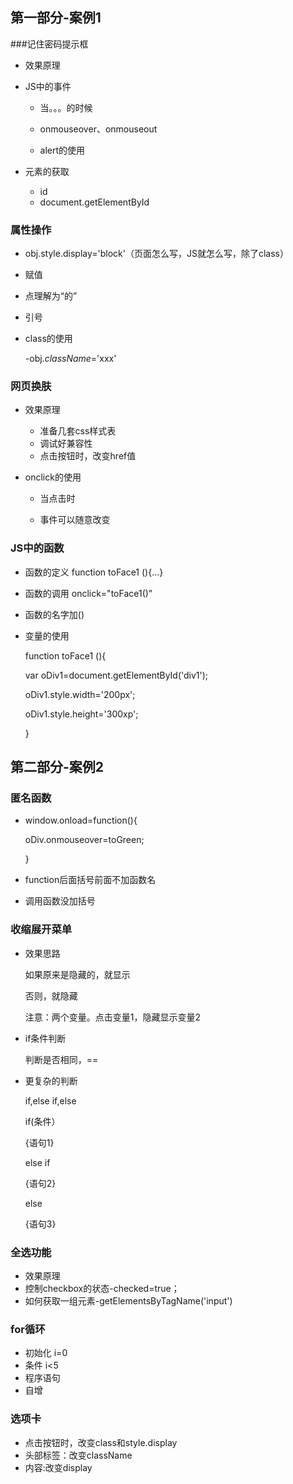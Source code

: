 ## 第一部分-案例1

###记住密码提示框

- 效果原理
- JS中的事件

  - 当。。。的时候

  - onmouseover、onmouseout

  - alert的使用
- 元素的获取
  - id
  - document.getElementById  
### 属性操作

- obj.style.display='block'（页面怎么写，JS就怎么写，除了class）

- 赋值

- 点理解为“的”

- 引号

- class的使用

  -obj.*className*='xxx'

### 网页换肤

- 效果原理
  - 准备几套css样式表
  - 调试好兼容性
  - 点击按钮时，改变href值


- onclick的使用

  - 当点击时

  - 事件可以随意改变

### JS中的函数

- 函数的定义  function toFace1 (){...}

- 函数的调用  onclick="toFace1()"

- 函数的名字加()

- 变量的使用

   function toFace1 (){

  var oDiv1=document.getElementById('div1');

  oDiv1.style.width='200px';

  oDiv1.style.height='300xp';

  }

## 第二部分-案例2

### 匿名函数

- window.onload=function(){

  oDiv.onmouseover=toGreen;

  }

- function后面括号前面不加函数名

- 调用函数没加括号
 ### 收缩展开菜单

- 效果思路

  如果原来是隐藏的，就显示

  否则，就隐藏

  注意：两个变量。点击变量1，隐藏显示变量2

- if条件判断

  判断是否相同，==

- 更复杂的判断

  if,else if,else

  if(条件）

  {语句1}

  else if

  {语句2}

  else

  {语句3}

### 全选功能

- 效果原理
- 控制checkbox的状态-checked=true；
- 如何获取一组元素-getElementsByTagName('input')

### for循环

- 初始化 i=0
- 条件 i<5
- 程序语句
- 自增

### 选项卡

- 点击按钮时，改变class和style.display
- 头部标签：改变className
- 内容:改变display

# #